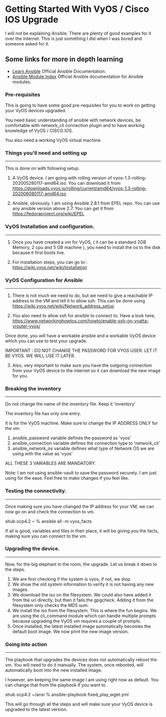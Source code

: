 Getting Started With VyOS / Cisco IOS Upgrade
===================================

I will not be explaining Ansible. There are plenty of good examples for it over the internet. This is just something I did when I was bored and someone asked for it.

## Some links for more in depth learning
* [Learn Ansible](https://www.ansible.com/resources/videos/quick-start-video) Official Ansible Documentation.
* [Ansible Module Index](https://docs.ansible.com/ansible/latest/modules/modules_by_category.html) Official Ansible documentation for Ansible modules.


### Pre-requisites
This is going to have some good pre-requisites for you to work on getting your VyOS devices upgraded.

You need basic understanding of ansible with network devices, be comfortable with network_cli connection plugin and to have working knowledge of VyOS / CISCO IOS. 

You also need a working VyOS virtual machine.

### Things you'll need and setting up
--------------
This is done on with following setup.

1. A VyOS device. I am going with rolling version of vyos-1.3-rolling-202005280117-amd64.iso. You can download it from https://downloads.vyos.io/rolling/current/amd64/vyos-1.3-rolling-202006080117-amd64.iso

2. Ansible, obviously. I am using Ansible 2.8.1 from EPEL repo. You can use any ansible version above 2.7. You can get it from https://fedoraproject.org/wiki/EPEL

### VyOS Installation and configuration.
--------------------
1. Once you have created a vm for VyOS, ( it can be a standard 2GB Memory, 2 cpu and 5 GB machine ), you need to install the os to the disk because it first boots live. 

2. For installation steps, you can go to : https://wiki.vyos.net/wiki/Installation

### VyOS Configuration for Ansible
--------------------

1. There is not much we need to do, but we need to give a reachable IP address to the VM and tell it to allow ssh. This can be done using https://wiki.vyos.net/wiki/Network_address_setup

2. You also need to allow ssh for ansible to connect to. Have a look here, https://www.networkinghowtos.com/howto/enable-ssh-on-vyatta-vrouter-vyos/

Once done, you will have a workable ansible and a workable VyOS device which you can use to test your upgrade.

IMPORTANT : DO NOT CHANGE THE PASSWORD FOR VYOS USER. LET IT BE VYOS. WE WILL USE IT LATER.

3. Also, very important to make sure you have the outgoing connection from your VyOS device to the internet so it can download the new image for you. 

### Breaking the inventory 
------------------------
Do not change the name of the inventory file. Keep it 'inventory'

The inventory file has only one entry.

It is for the VyOS machine. Make sure to change the IP ADDRESS ONLY for the vm. 

1. ansible_password variable defines the password as 'vyos'
2. ansible_connection variable defines the connection type to 'network_cli'
3. ansible_network_os variable defines what type of Network OS we are using with the value as 'vyos'

ALL THESE 3 VARIABLES ARE MANDATORY.

Note: I am not using ansible-vault to save the password securely. I am just using for the ease. Feel free to make changes if you feel like.

### Testing the connectivity.
---------------------
Once making sure you have changed the IP address for your VM, we can now go on and check the connection to vm.

shub ocp4.2 ~ % ansible all -m vyos_facts

If all is good, variables and files in their place, it will be giving you the facts, making sure you can connect to the vm. 

### Upgrading the device. 
-------------------------
Now, for the big elephant in the room, the upgrade. Let us break it down to the steps.

1. We are first checking if the system is vyos, if not, we stop.
2. We show the old system information to verify it is not having any new images.
3. We download the iso on the filesystem. We could also have added it from the url directly, but then it fails the gpgcheck. Adding it from the filesystem only checks the MD5 sum.
4. We install the iso from the filesystem. This is where the fun begins. We are using the cli_command module which can handle multiple prompts because upgrading the VyOS vm requires a couple of prompts. 
5. Once installed, the latest installed image automatically becomes the default boot image. We now print the new image version. 

### Going into action
---------------------

The playbook that upgrades the devices does not automatically reboot the vm. You will need to do it manually. The system, once rebooted, will automatically boot into the new installed image.

I however, am keeping the same image I am using right now as default. You can change that from the playbook if you want to.

shub ocp4.2 ~/ansi % ansible-playbook fixed_play_wget.yml 

This will go through all the steps and will make sure your VyOS device is upgraded to the latest version.


